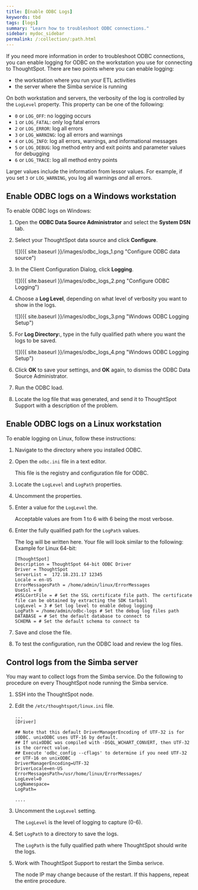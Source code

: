 ```yaml
---
title: [Enable ODBC Logs]
keywords: tbd
tags: [logs]
summary: "Learn how to troubleshoot ODBC connections."
sidebar: mydoc_sidebar
permalink: /:collection/:path.html
---
```

If you need more information in order to troubleshoot ODBC connections, you can
enable logging for ODBC on the workstation you use for connecting to ThoughtSpot.  There are two points where you can enable logging:

* the workstation where you run your ETL activities
* the server where the Simba service is running

On both workstation and servers, the verbosity of the log is controlled by the
`LogLevel` property. This property can be one of the following:

  * `0` or `LOG_OFF`: no logging occurs
  * `1` or `LOG_FATAL`: only log fatal errors
  * `2` or `LOG_ERROR`: log all errors
  * `3` or `LOG_WARNING`: log all errors and warnings
  * `4` or `LOG_INFO`: log all errors, warnings, and informational messages
  * `5` or `LOG_DEBUG`: log method entry and exit points and parameter values for debugging
  * `6` or `LOG_TRACE`: log all method entry points

Larger values include the information from lessor values. For example, if you
set `3` or `LOG_WARNING`, you log all warnings _and_ all errors.

## Enable ODBC logs on a Windows workstation

To enable ODBC logs on Windows:

1. Open the **ODBC Data Source Administrator** and select the **System DSN** tab.
2. Select your ThoughtSpot data source and click **Configure**.

     ![]({{ site.baseurl }}/images/odbc_logs_1.png "Configure ODBC data source")

3. In the Client Configuration Dialog, click **Logging**.

     ![]({{ site.baseurl }}/images/odbc_logs_2.png "Configure ODBC Logging")

4. Choose a **Log Level**, depending on what level of verbosity you want to show in the logs.

     ![]({{ site.baseurl }}/images/odbc_logs_3.png "Windows ODBC Logging Setup")

5. For **Log Directory:**, type in the fully qualified path where you want the logs to be saved.

     ![]({{ site.baseurl }}/images/odbc_logs_4.png "Windows ODBC Logging Setup")

6. Click **OK** to save your settings, and **OK** again, to dismiss the ODBC Data Source Administrator.
7. Run the ODBC load.
8. Locate the log file that was generated, and send it to ThoughtSpot Support with a description of the problem.


## Enable ODBC logs on a Linux workstation

To enable logging on Linux, follow these instructions:

1. Navigate to the directory where you installed ODBC.
2. Open the `odbc.ini` file in a text editor.

   This file is the registry and configuration file for ODBC.

3. Locate the `LogLevel` and `LogPath` properties.
4. Uncomment the properties.
5. Enter a value for  the `LogLevel` the.

   Acceptable values are from 1 to 6 with 6 being the most verbose.

7. Enter the fully qualified path for the  `LogPath` values.

   The log will be written here.  Your file will look similar to the following:
   Example for Linux 64-bit:

   ```
   [ThoughtSpot]
   Description = ThoughtSpot 64-bit ODBC Driver
   Driver = ThoughtSpot
   ServerList =  172.18.231.17 12345
   Locale = en-US
   ErrorMessagesPath = /home/admin/linux/ErrorMessages
   UseSsl = 0
   #SSLCertFile = # Set the SSL certificate file path. The certificate file can be obtained by extracting the SDK tarball
   LogLevel = 3 # Set log level to enable debug logging
   LogPath = /home/admin/odbc-logs # Set the debug log files path
   DATABASE = # Set the default database to connect to
   SCHEMA = # Set the default schema to connect to
   ```

8. Save and close the file.
9. To test the configuration, run the ODBC load and review the log files.


## Control logs from the Simba server

You may want to collect logs from the Simba service. Do the
following to procedure on every ThoughtSpot node running the Simba service.

1. SSH into the ThoughtSpot node.
2. Edit the `/etc/thoughtspot/linux.ini` file.

    ```
    ...
    [Driver]

    ## Note that this default DriverManagerEncoding of UTF-32 is for iODBC. unixODBC uses UTF-16 by default.
    ## If unixODBC was compiled with -DSQL_WCHART_CONVERT, then UTF-32 is the correct value.
    ## Execute 'odbc_config --cflags' to determine if you need UTF-32 or UTF-16 on unixODBC
    DriverManagerEncoding=UTF-32
    DriverLocale=en-US
    ErrorMessagesPath=/usr/home/linux/ErrorMessages/
    LogLevel=0
    LogNamespace=
    LogPath=

    ....
    ```

3. Uncomment the `LogLevel` setting.

    The `LogLevel` is the level of logging to capture (0-6).


4. Set `LogPath` to a directory to save the logs.

   The `LogPath` is the fully qualified path where ThoughtSpot should write the logs.

2. Work with ThoughtSpot Support to restart the Simba serivce.

    The node IP may change because of the restart. If this happens, repeat the entire procedure.
